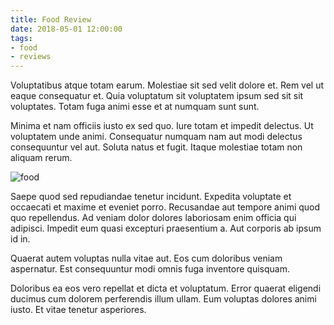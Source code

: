 ```yaml
---
title: Food Review
date: 2018-05-01 12:00:00
tags:
- food
- reviews
---
```

Voluptatibus atque totam earum. Molestiae sit sed velit dolore et. Rem vel ut eaque consequatur et. Quia voluptatum sit voluptatem ipsum sed sit sit voluptates. Totam fuga animi esse et at numquam sunt sunt.

Minima et nam officiis iusto ex sed quo. Iure totam et impedit delectus. Ut voluptatem unde animi. Consequatur numquam nam aut modi delectus consequuntur vel aut. Soluta natus et fugit. Itaque molestiae totam non aliquam rerum.

![food](https://images.unsplash.com/photo-1428660386617-8d277e7deaf2?ixlib=rb-0.3.5&ixid=eyJhcHBfaWQiOjEyMDd9&s=d85cfa1d6d003f6e82f46bc5a394a592&auto=format&fit=crop&w=600&q=60)

Saepe quod sed repudiandae tenetur incidunt. Expedita voluptate et occaecati et maxime et eveniet porro. Recusandae aut tempore animi quod quo repellendus. Ad veniam dolor dolores laboriosam enim officia qui adipisci. Impedit eum quasi excepturi praesentium a. Aut corporis ab ipsum id in.

Quaerat autem voluptas nulla vitae aut. Eos cum doloribus veniam aspernatur. Est consequuntur modi omnis fuga inventore quisquam.

Doloribus ea eos vero repellat et dicta et voluptatum. Error quaerat eligendi ducimus cum dolorem perferendis illum ullam. Eum voluptas dolores animi iusto. Et vitae tenetur asperiores.
